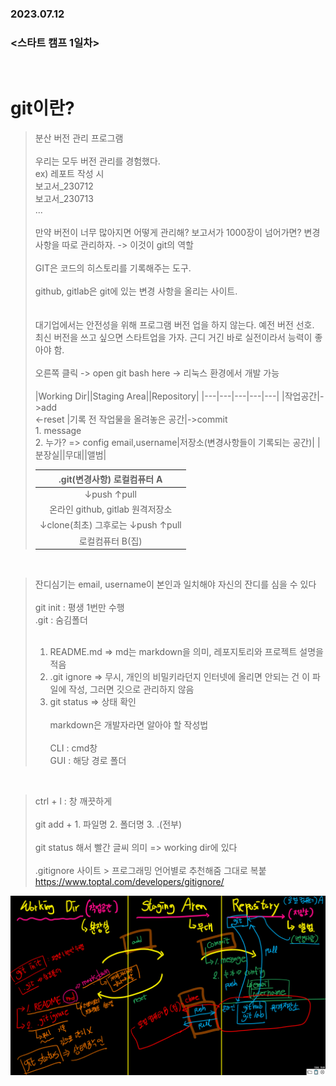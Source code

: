 ### 2023.07.12  
### <스타트 캠프 1일차>  
​  
# git이란?
> 분산 버전 관리 프로그램  
​  
> 우리는 모두 버전 관리를 경험했다.  
> ex) 레포트 작성 시  
> 보고서_230712  
> 보고서_230713  
> ...  
​  
> 만약 버전이 너무 많아지면 어떻게 관리해?  보고서가 1000장이 넘어가면? 변경 사항을 따로 관리하자. -> 이것이 git의 역할  
​   
> GIT은 코드의 히스토리를 기록해주는 도구.   
​  
> github, gitlab은 git에 있는 변경 사항을 올리는 사이트.  
​  
​  
> 대기업에서는 안전성을 위해 프로그램 버전 업을 하지 않는다. 예전 버전 선호.  
> 최신 버전을 쓰고 싶으면 스타트업을 가자. 근디 거긴 바로 실전이라서 능력이 좋아야 함.  
​   
> 오른쪽 클릭 -> open git bash here -> 리눅스 환경에서 개발 가능  
​  
> |Working Dir||Staging Area||Repository|
> |---|---|---|---|---|
> |작업공간|->add <br> <-reset  |기록 전 작업물을 올려놓은 공간|->commit <br>1. message <br>2. 누가? => config email,username|저장소(변경사항들이 기록되는 공간)|
> |분장실||무대||앨범|  
>   
> |.git(변경사항)            로컬컴퓨터 A|
> |:---:|
> |↓push       ↑pull|
> |온라인 github, gitlab 원격저장소|
> |↓clone(최초) 그후로는 ↓push  ↑pull|
> |로컬컴퓨터 B(집) | 
​  
> 잔디심기는 email, username이 본인과 일치해야 자신의 잔디를 심을 수 있다  
​  
> git init : 평생 1번만 수행  
> .git : 숨김폴더  
​  
> 1. README.md => md는 markdown을 의미, 레포지토리와 프로젝트 설명을 적음  
> 2. .git ignore => 무시, 개인의 비밀키라던지 인터넷에 올리면 안되는 건 이 파일에 작성, 그러면 깃으로 관리하지 않음  
> 3. git status => 상태 확인  
​  
> markdown은 개발자라면 알아야 할 작성법  
​  
> CLI : cmd창  
> GUI : 해당 경로 폴더

​  
> ctrl + l : 창 깨끗하게  
​  
> git add + 1. 파일명 2. 폴더명 3. .(전부)  
​  
> git status 해서 빨간 글씨 의미 => working dir에 있다  
​  
> .gitignore 사이트 > 프로그래밍 언어별로 추천해줌 그대로 복붙  
> https://www.toptal.com/developers/gitignore/

![ex_screenshot](/images/image.png)
